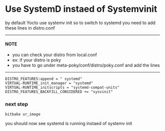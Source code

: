 # Use SystemD instaed of Systemvinit

by default Yocto use systemv init so to switch to systemd you need to add these lines in 
distro.conf

---
#### NOTE
- you can check your distro from local.conf
- ex: if your distro is poky
- you have to go under meta-poky/conf/distro/poky.conf and add the lines

---

```bitbake
DISTRO_FEATURES:append = " systemd"
VIRTUAL-RUNTIME_init_manager = "systemd"
VIRTUAL-RUNTIME_initscripts = "systemd-compat-units"
DISTRO_FEATURES_BACKFILL_CONSIDERED += "sysvinit"
```
### next step
```
bitbake ur_image
```
you should now see systemd is running instaed of systemv init